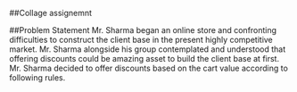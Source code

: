 ##Collage assignemnt 

##Problem Statement
Mr. Sharma began an online store and confronting difficulties to construct the client base in the present highly competitive market. Mr. Sharma alongside his group contemplated and understood that offering discounts could be amazing asset to build the client base at first. Mr. Sharma decided to offer discounts based on the cart value according to following rules.

